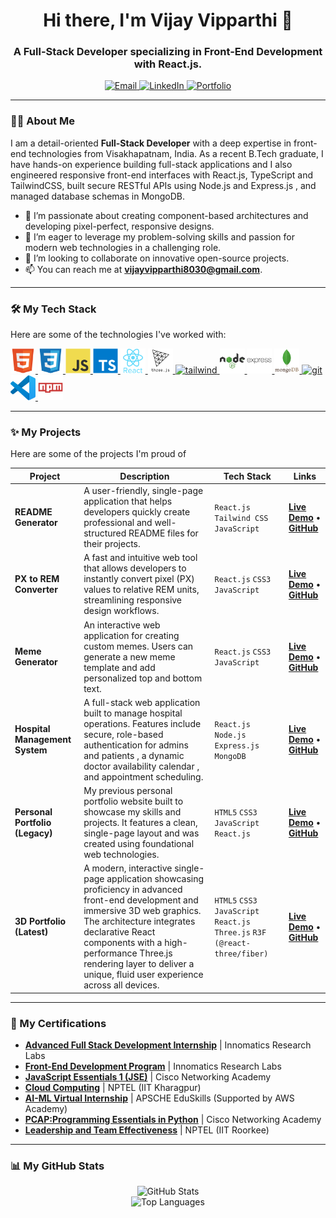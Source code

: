 <h1 align="center">Hi there, I'm Vijay Vipparthi 👋</h1>
<h3 align="center">A Full-Stack Developer specializing in Front-End Development with React.js.</h3>

<p align="center">
  <a href="mailto:vijayvipparthi8030@gmail.com" target="_blank">
    <img src="https://img.shields.io/badge/Gmail-D14836?style=for-the-badge&logo=gmail&logoColor=white" alt="Email">
  </a>
  <a href="https://www.linkedin.com/in/vijay-vipparthi-dev/" target="_blank">
    <img src="https://img.shields.io/badge/LinkedIn-0077B5?style=for-the-badge&logo=linkedin&logoColor=white" alt="LinkedIn">
  </a>
  <a href="https://portfolio-taupe-six-66.vercel.app/" target="_blank">
    <img src="https://img.shields.io/badge/Portfolio-255E63?style=for-the-badge&logo=react&logoColor=white" alt="Portfolio">
  </a>
</p>

---

### 👨‍💻 About Me

I am a detail-oriented **Full-Stack Developer** with a deep expertise in front-end technologies from Visakhapatnam, India. As a recent B.Tech graduate, I have hands-on experience building full-stack applications and I also engineered responsive front-end interfaces with React.js, TypeScript and TailwindCSS, built secure RESTful APIs using Node.js and Express.js , and managed database schemas in MongoDB.

- 🔭 I’m passionate about creating component-based architectures and developing pixel-perfect, responsive designs. 
- 🌱 I’m eager to leverage my problem-solving skills and passion for modern web technologies in a challenging role. 
- 👯 I’m looking to collaborate on innovative open-source projects.
- 📫 You can reach me at [**vijayvipparthi8030@gmail.com**](mailto:vijayvipparthi8030@gmail.com). 

---

### 🛠️ My Tech Stack

Here are some of the technologies I've worked with:

<p align="left">
  <a href="https://developer.mozilla.org/en-US/docs/Web/HTML" target="_blank" rel="noreferrer"> 
    <img src="https://raw.githubusercontent.com/devicons/devicon/master/icons/html5/html5-original.svg" alt="HTML5" width="40" height="40"/> 
  </a> 
  <a href="https://developer.mozilla.org/en-US/docs/Web/CSS" target="_blank" rel="noreferrer"> 
    <img src="https://raw.githubusercontent.com/devicons/devicon/master/icons/css3/css3-original.svg" alt="CSS3" width="40" height="40"/> 
  </a> 
  <a href="https://developer.mozilla.org/en-US/docs/Web/JavaScript" target="_blank" rel="noreferrer"> 
    <img src="https://raw.githubusercontent.com/devicons/devicon/master/icons/javascript/javascript-original.svg" alt="javascript" width="40" height="40"/> 
  </a> 
  <a href="https://www.typescriptlang.org/" target="_blank" rel="noreferrer"> 
    <img src="https://raw.githubusercontent.com/devicons/devicon/master/icons/typescript/typescript-original.svg" alt="typescript" width="40" height="40"/> 
  </a> 
  <a href="https://reactjs.org/" target="_blank" rel="noreferrer"> 
    <img src="https://raw.githubusercontent.com/devicons/devicon/master/icons/react/react-original-wordmark.svg" alt="react" width="40" height="40"/>
  </a>
  <a href="https://threejs.org/" target="_blank" rel="noreferrer"> 
    <img src="https://raw.githubusercontent.com/devicons/devicon/master/icons/threejs/threejs-original-wordmark.svg" alt="threejs" width="40" height="40"/>
  </a>
  <a href="https://tailwindcss.com/" target="_blank" rel="noreferrer"> 
    <img src="https://www.vectorlogo.zone/logos/tailwindcss/tailwindcss-icon.svg" alt="tailwind" width="40" height="40"/> 
  </a> 
  <a href="https://nodejs.org" target="_blank" rel="noreferrer"> 
    <img src="https://raw.githubusercontent.com/devicons/devicon/master/icons/nodejs/nodejs-original-wordmark.svg" alt="nodejs" width="40" height="40"/> 
  </a> 
  <a href="https://expressjs.com" target="_blank" rel="noreferrer"> 
    <img src="https://raw.githubusercontent.com/devicons/devicon/master/icons/express/express-original-wordmark.svg" alt="express" width="40" height="40"/>
  </a>
  <a href="https://www.mongodb.com/" target="_blank" rel="noreferrer"> 
    <img src="https://raw.githubusercontent.com/devicons/devicon/master/icons/mongodb/mongodb-original-wordmark.svg" alt="mongodb" width="40" height="40"/> 
  </a> 
  <a href="https://git-scm.com/" target="_blank" rel="noreferrer"> 
    <img src="https://www.vectorlogo.zone/logos/git-scm/git-scm-icon.svg" alt="git" width="40" height="40"/> 
  </a>
  <a href="https://code.visualstudio.com/" target="_blank" rel="noreferrer"> 
    <img src="https://raw.githubusercontent.com/devicons/devicon/master/icons/vscode/vscode-original.svg" alt="VS Code" width="40" height="40"/> 
  </a>
  <a href="https://www.npmjs.com/" target="_blank" rel="noreferrer"> 
    <img src="https://raw.githubusercontent.com/devicons/devicon/master/icons/npm/npm-original-wordmark.svg" alt="git" width="40" height="40"/> 
  </a>
</p>

---

### ✨ My Projects

Here are some of the projects I'm proud of

| Project | Description | Tech Stack | Links |
|---|---|---|---|
| **README Generator**  | A user-friendly, single-page application that helps developers quickly create professional and well-structured README files for their projects. | `React.js` `Tailwind CSS` `JavaScript`  | [**Live Demo**](https://readme-generator-smoky.vercel.app/) • [**GitHub**](https://github.com/vijay2898AD/readme-generator)  |
| **PX to REM Converter**  | A fast and intuitive web tool that allows developers to instantly convert pixel (PX) values to relative REM units, streamlining responsive design workflows.  | `React.js` `CSS3` `JavaScript`  | [**Live Demo**](https://px-to-rem-converter-gilt.vercel.app/) • [**GitHub**](https://github.com/vijay2898AD/PX-to-REM-converter)  |
| **Meme Generator** | An interactive web application for creating custom memes. Users can generate a new meme template and add personalized top and bottom text. | `React.js` `CSS3` `JavaScript` | [**Live Demo**](https://meme-generator-lovat-rho.vercel.app/) • [**GitHub**](https://github.com/vijay2898AD/MEME-Generator) |
| **Hospital Management System** | A full-stack web application built to manage hospital operations. Features include secure, role-based authentication for admins and patients , a dynamic doctor availability calendar , and appointment scheduling. | `React.js` `Node.js` `Express.js` `MongoDB`  | [**Live Demo**](https://hospital-management-peach-xi.vercel.app/) • [**GitHub**](https://github.com/vijay2898AD/hospital-management) |
| **Personal Portfolio (Legacy)** | My previous personal portfolio website built to showcase my skills and projects. It features a clean, single-page layout and was created using foundational web technologies. | `HTML5` `CSS3` `JavaScript` `React.js` | [**Live Demo**](https://vijay2898ad.github.io/portfolio/) • [**GitHub**](https://github.com/vijay2898AD/portfolio) |
| **3D Portfolio (Latest)** | A modern, interactive single-page application showcasing proficiency in advanced front-end development and immersive 3D web graphics. The architecture integrates declarative React components with a high-performance Three.js rendering layer to deliver a unique, fluid user experience across all devices. | `HTML5` `CSS3` `JavaScript` `React.js` `Three.js` `R3F (@react-three/fiber)` | [**Live Demo**](https://portfolio-taupe-six-66.vercel.app/) • [**GitHub**](https://github.com/vijay2898AD/PORTFOLIO_) |

---

### 📜 My Certifications

- [**Advanced Full Stack Development Internship**](https://drive.google.com/file/d/1cSZQ8dHzGW9yoPf1woRCGmYZkZ2KRk2o/view?usp=drive_link) | Innomatics Research Labs 
- [**Front-End Development Program**](https://drive.google.com/file/d/1T0gKvyZ0wrZhhjw4tGxLnKO2cpb2pAI0/view?usp=drive_link) | Innomatics Research Labs 
- [**JavaScript Essentials 1 (JSE)**](https://drive.google.com/file/d/1en_jWqw6pLq8Y30ZMl_oS_n9k4wHNWaG/view?usp=drive_link) | Cisco Networking Academy 
- [**Cloud Computing**](https://drive.google.com/file/d/11mLixj__hVqXKAJX3eowtxWgN8IXUDcg/view?usp=drive_link) | NPTEL (IIT Kharagpur) 
- [**AI-ML Virtual Internship**](https://drive.google.com/file/d/1hRaZ5zjruU1npdT9bUatX9SQ8U-N7rmP/view?usp=drive_link) | APSCHE EduSkills (Supported by AWS Academy)
- [**PCAP:Programming Essentials in Python**](https://drive.google.com/file/d/1d19DlWOYUeIvBk3YUQzjV0oKzL_lVOH5/view?usp=drive_link) | Cisco Networking Academy
- [**Leadership and Team Effectiveness**](https://drive.google.com/file/d/1gmTcsboe7X3zsudShit0r-CPNchZWzxO/view?usp=drive_link) | NPTEL (IIT Roorkee)

---

### 📊 My GitHub Stats

<p align="center">
  <img src="https://github-readme-stats.vercel.app/api?username=vijay2898AD&show_icons=true&theme=dracula&include_all_commits=true&count_private=true" alt="GitHub Stats">
  <br>
  <img src="https://github-readme-stats.vercel.app/api/top-langs/?username=vijay2898AD&layout=compact&theme=dracula" alt="Top Languages">
</p>


